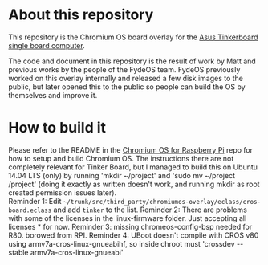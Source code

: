 # About this repository

This repository is the Chromium OS board overlay for the [Asus Tinkerboard single board computer](https://www.asus.com/us/Single-Board-Computer/Tinker-Board/).

The code and document in this repository is the result of work by Matt and previous works by the people of the FydeOS team. FydeOS previously worked on this overlay internally and released a few disk images to the public, but later opened this to the public so people can build the OS by themselves and improve it.


# How to build it

Please refer to the README in the [Chromium OS for Raspberry Pi](https://github.com/FydeOS/chromium_os_for_raspberry_pi) repo for how to setup and build Chromium OS. The instructions there are not completely relevant for Tinker Board, but I managed to build this on Ubuntu 14.04 LTS (only) by running 'mkdir ~/project' and 'sudo mv ~/project /project' (doing it exactly as written doesn't work, and running mkdir as root created permission issues later).  
Reminder 1: Edit `~/trunk/src/third_party/chromiumos-overlay/eclass/cros-board.eclass` and add `tinker` to the list.
Reminder 2: There are problems with some of the licenses in the linux-firmware folder. Just accepting all licenses * for now.
Reminder 3: missing chromeos-config-bsp needed for R80. borowed from RPI.
Reminder 4: UBoot doesn't compile with CROS v80 using armv7a-cros-linux-gnueabihf, so inside chroot must 'crossdev --stable armv7a-cros-linux-gnueabi'
